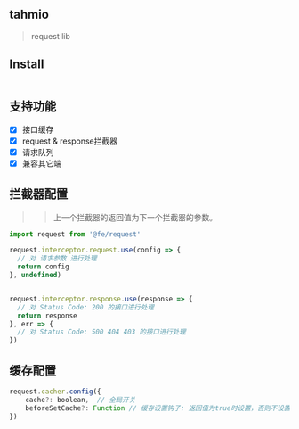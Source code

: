 ## tahmio
> request lib

## Install
```js
```

## 支持功能
- [x] 接口缓存
- [x] request & response拦截器
- [x] 请求队列
- [x] 兼容其它端

## 拦截器配置

>> 上一个拦截器的返回值为下一个拦截器的参数。

```js
import request from '@fe/request'

request.interceptor.request.use(config => {
  // 对 请求参数 进行处理
  return config
}, undefined)


request.interceptor.response.use(response => {
  // 对 Status Code: 200 的接口进行处理
  return response
}, err => {
  // 对 Status Code: 500 404 403 的接口进行处理
})
```

## 缓存配置

```js
request.cacher.config({
    cache?: boolean,  // 全局开关
    beforeSetCache?: Function // 缓存设置钩子: 返回值为true时设置，否则不设置。
})
```